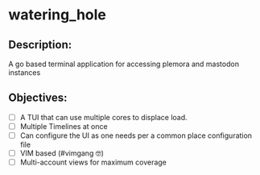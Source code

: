 # watering_hole

## Description:

A go based terminal application for accessing plemora and mastodon instances

## Objectives:

- [ ] A TUI that can use multiple cores to displace load.
- [ ] Multiple Timelines at once
- [ ] Can configure the UI as one needs per a common place configuration file
- [ ] VIM based (#vimgang :nerd_face:)
- [ ] Multi-account views for maximum coverage
